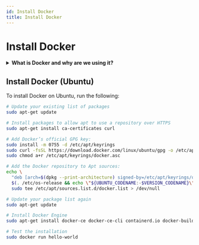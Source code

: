```yaml
---
id: Install Docker
title: Install Docker
---
```


# Install Docker

<details>
<summary><strong>What is Docker and why are we using it?</strong></summary>

<br/>

## Docker in Robotics: Why we use containers instead of full system installations

### What is Docker?

Docker is a platform that allows you to **package software environments into containers**. These containers include your application, all necessary dependencies, and even a minimal operating system — so they run **consistently on any computer**.

> Think of Docker as a “portable lab environment” that always works the same way, no matter where it runs.

Each container behaves like a lightweight virtual computer — but without the overhead of a full virtual machine.

In robotics, Docker is especially useful because it allows us to:

- Avoid the “it works on my machine” problem  
- Share **identical environments** across multiple students and developers  
- Quickly switch between ROS versions or setups  
- Ensure that everyone works with the exact same system configuration

Without Docker, each student would need to manually install a matching Linux OS, ROS version, simulator setup, and all dependencies — a tedious and error-prone process.

Docker containers are cross-platform and portable. You can run them on Windows, macOS, or Linux — as long as Docker is installed. This makes collaboration, version control, and system replication significantly easier.

<br/>

#### Visual overview:

<img src="/EnviroBotics-Docs/img/Docker_CHATGPT.png" alt="Docker vs Native Setup Comparison" style={{ width: '50%', border: '1px solid #ccc', borderRadius: '8px', marginTop: '1rem' }} />

---

### Why is Docker useful for ROS?

Installing ROS (Robot Operating System) manually can be **complex and error-prone**, especially when dealing with different operating systems, conflicting library versions, or specific dependencies.

Docker solves this by:

- Providing **identical environments** for all participants  
- Reducing setup time to just a few minutes  
- Preventing accidental damage to your own OS  
- Allowing multiple ROS versions side by side  
- Making your entire setup easily shareable and reproducible  

---

### How Docker works (simplified)

#### Without Docker (traditional installation)
```
| Laptop / PC
| ├─ OS (e.g. Ubuntu 22.04)
| ├─ ROS 2 Humble
| ├─ Python 3.10
| └─ Manually installed libraries and tools
```

**Problems:**  
– Everyone has a slightly different setup  
– Version conflicts are common  
– Setup takes time and can break things

#### With Docker
```
Laptop / PC
├─ Any OS (Windows, macOS, Linux)
├─ Docker Engine
└─ Container
   ├─ Mini Ubuntu
   ├─ ROS 2 Humble
   ├─ Python 3.10
   └─ All required tools and libraries
```



**Benefits:**  
– Same environment for everyone  
– Fast and reliable setup  
– Works on all platforms

---

### Container vs. Virtual Machine

> **Containers are not VMs**  
> Containers share the host OS kernel, making them **lightweight** and **fast** to start, unlike full virtual machines which simulate a complete OS.

---

### Summary

Using Docker ensures:

- You always have a **working ROS environment**
- No more setup headaches
- Easy sharing and portability of projects

Especially in a robotics summer school with many participants and diverse computers, Docker is the **fastest, safest, and most efficient** way to get everyone up and running.

</details>


## Install Docker (Ubuntu)

To install Docker on Ubuntu, run the following:

```bash
# Update your existing list of packages
sudo apt-get update

# Install packages to allow apt to use a repository over HTTPS
sudo apt-get install ca-certificates curl

# Add Docker’s official GPG key:
sudo install -m 0755 -d /etc/apt/keyrings
sudo curl -fsSL https://download.docker.com/linux/ubuntu/gpg -o /etc/apt/keyrings/docker.asc
sudo chmod a+r /etc/apt/keyrings/docker.asc

# Add the Docker repository to Apt sources:
echo \
  "deb [arch=$(dpkg --print-architecture) signed-by=/etc/apt/keyrings/docker.asc] https://download.docker.com/linux/ubuntu \
  $(. /etc/os-release && echo \"${UBUNTU_CODENAME:-$VERSION_CODENAME}\") stable" | \
  sudo tee /etc/apt/sources.list.d/docker.list > /dev/null

# Update your package list again
sudo apt-get update

# Install Docker Engine
sudo apt-get install docker-ce docker-ce-cli containerd.io docker-buildx-plugin docker-compose-plugin

# Test the installation
sudo docker run hello-world
```